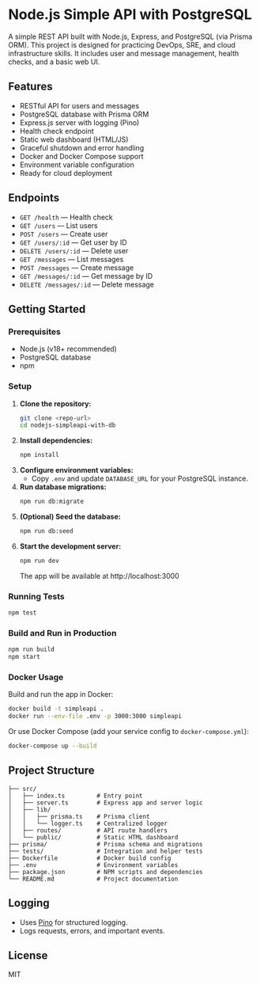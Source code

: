 # Node.js Simple API with PostgreSQL

A simple REST API built with Node.js, Express, and PostgreSQL (via Prisma ORM). This project is designed for practicing DevOps, SRE, and cloud infrastructure skills. It includes user and message management, health checks, and a basic web UI.

## Features
- RESTful API for users and messages
- PostgreSQL database with Prisma ORM
- Express.js server with logging (Pino)
- Health check endpoint
- Static web dashboard (HTML/JS)
- Graceful shutdown and error handling
- Docker and Docker Compose support
- Environment variable configuration
- Ready for cloud deployment

## Endpoints
- `GET /health` — Health check
- `GET /users` — List users
- `POST /users` — Create user
- `GET /users/:id` — Get user by ID
- `DELETE /users/:id` — Delete user
- `GET /messages` — List messages
- `POST /messages` — Create message
- `GET /messages/:id` — Get message by ID
- `DELETE /messages/:id` — Delete message

## Getting Started

### Prerequisites
- Node.js (v18+ recommended)
- PostgreSQL database
- npm

### Setup
1. **Clone the repository:**
   ```bash
   git clone <repo-url>
   cd nodejs-simpleapi-with-db
   ```
2. **Install dependencies:**
   ```bash
   npm install
   ```
3. **Configure environment variables:**
   - Copy `.env` and update `DATABASE_URL` for your PostgreSQL instance.
4. **Run database migrations:**
   ```bash
   npm run db:migrate
   ```
5. **(Optional) Seed the database:**
   ```bash
   npm run db:seed
   ```
6. **Start the development server:**
   ```bash
   npm run dev
   ```
   The app will be available at http://localhost:3000

### Running Tests
```bash
npm test
```

### Build and Run in Production
```bash
npm run build
npm start
```

### Docker Usage
Build and run the app in Docker:
```bash
docker build -t simpleapi .
docker run --env-file .env -p 3000:3000 simpleapi
```

Or use Docker Compose (add your service config to `docker-compose.yml`):
```bash
docker-compose up --build
```

## Project Structure
```
├── src/
│   ├── index.ts         # Entry point
│   ├── server.ts        # Express app and server logic
│   ├── lib/
│   │   ├── prisma.ts    # Prisma client
│   │   └── logger.ts    # Centralized logger
│   ├── routes/          # API route handlers
│   └── public/          # Static HTML dashboard
├── prisma/              # Prisma schema and migrations
├── tests/               # Integration and helper tests
├── Dockerfile           # Docker build config
├── .env                 # Environment variables
├── package.json         # NPM scripts and dependencies
└── README.md            # Project documentation
```

## Logging
- Uses [Pino](https://getpino.io/) for structured logging.
- Logs requests, errors, and important events.

## License
MIT
